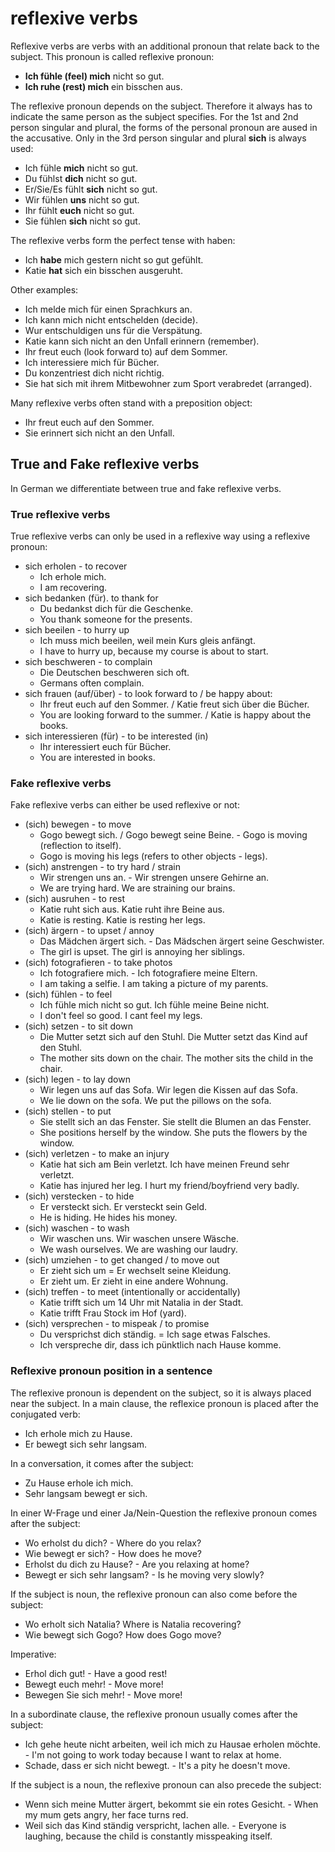 # reflexive verbs

Reflexive verbs are verbs with an additional pronoun that relate back to the subject. This pronoun is called reflexive pronoun:
-  **Ich fühle (feel) mich** nicht so gut.
-  **Ich ruhe (rest) mich** ein bisschen aus.

The reflexive pronoun depends on the subject. Therefore it always has to indicate the same person as the subject specifies. For the 1st and 2nd person singular and plural, the forms of the personal pronoun are aused in the accusative. Only in the 3rd person singular and plural **sich** is always used:
-  Ich fühle **mich** nicht so gut.
-  Du fühlst **dich** nicht so gut.
-  Er/Sie/Es fühlt **sich** nicht so gut.
-  Wir fühlen **uns** nicht so gut.
-  Ihr fühlt **euch** nicht so gut.
-  Sie fühlen **sich** nicht so gut.

The reflexive verbs form the perfect tense with haben:
- Ich **habe** mich gestern nicht so gut gefühlt.
- Katie **hat** sich ein bisschen ausgeruht.



Other examples:
-  Ich melde mich für einen Sprachkurs an.
-  Ich kann mich nicht entschelden (decide).
-  Wur entschuldigen uns für die Verspätung.
-  Katie kann sich nicht an den Unfall erinnern (remember).
-  Ihr freut euch (look forward to) auf dem Sommer.
-  Ich interessiere mich für Bücher.
-  Du konzentriest dich nicht richtig.
-  Sie hat sich mit ihrem Mitbewohner zum Sport verabredet (arranged).

Many reflexive verbs often stand with a preposition object:
-  Ihr freut euch auf den Sommer.
-  Sie erinnert sich nicht an den Unfall.

## True and Fake reflexive verbs

In German we differentiate between true and fake reflexive verbs.


### True reflexive verbs

True reflexive verbs can only be used in a reflexive way using a reflexive pronoun:

-  sich erholen - to recover
    -  Ich erhole mich.
    -  I am recovering.
-  sich bedanken (für). to thank for
    -  Du bedankst dich für die Geschenke.
    - You thank someone for the presents.
-  sich beeilen - to hurry up
    -  Ich muss mich beeilen, weil mein Kurs gleis anfängt. 
    -  I have to hurry up, because my course is about to start.
-  sich beschweren - to complain
    -  Die Deutschen beschweren sich oft.
    -  Germans often complain.
-  sich frauen (auf/über) - to look forward to / be happy about: 
    -  Ihr freut euch auf den Sommer. / Katie freut sich über die Bücher.
    -  You are looking forward to the summer. / Katie is happy about the books.
-  sich interessieren (für) -  to be interested (in)
    -   Ihr interessiert euch für Bücher. 
    -  You are interested in books.

### Fake reflexive verbs

Fake reflexive verbs can either be used reflexive or not:

- (sich) bewegen - to move
    -  Gogo bewegt sich. / Gogo bewegt seine Beine. - Gogo is moving (reflection to itself).
    -  Gogo is moving his legs (refers to other objects - legs).
-  (sich) anstrengen - to try hard / strain
    -  Wir strengen uns an. - Wir strengen unsere Gehirne an.
    -  We are trying hard. We are straining our brains.
-  (sich) ausruhen - to rest
    -  Katie ruht sich aus. Katie ruht ihre Beine aus.
    -  Katie is resting. Katie is resting her legs.
-  (sich) ärgern - to upset / annoy
    -  Das Mädchen ärgert sich. - Das Mädschen ärgert seine Geschwister.
    -  The girl is upset. The girl is annoying her siblings.
-  (sich) fotografieren - to take photos
    -  Ich fotografiere mich. - Ich fotografiere meine Eltern.
    -  I am taking a selfie. I am taking a picture of my parents.
-  (sich) fühlen - to feel
    -  Ich fühle mich nicht so gut. Ich fühle meine Beine nicht. 
    -  I don't feel so good. I cant feel my legs.
-  (sich) setzen - to sit down
    -  Die Mutter setzt sich auf den Stuhl. Die Mutter setzt das Kind auf den Stuhl.
    -  The mother sits down on the chair. The mother sits the child in the chair.
-  (sich) legen - to lay down
    -  Wir legen uns auf das Sofa. Wir legen die Kissen auf das Sofa.
    -  We lie down on the sofa. We put the pillows on the sofa.
-  (sich) stellen - to put
    -  Sie stellt sich an das Fenster. Sie stellt die Blumen an das Fenster.
    -  She positions herself by the window. She puts the flowers by the window.
-  (sich) verletzen - to make an injury
    -  Katie hat sich am Bein verletzt. Ich have meinen Freund sehr verletzt.
    -  Katie has injured her leg. I hurt my friend/boyfriend very badly.
-  (sich) verstecken - to hide
    -  Er versteckt sich. Er versteckt sein Geld.
    -  He is hiding. He hides his money.
-  (sich) waschen - to wash
    -  Wir waschen uns. Wir waschen unsere Wäsche.
    -  We wash ourselves. We are washing our laudry.
-  (sich) umziehen - to get changed / to move out
    -  Er zieht sich um = Er wechselt seine Kleidung.
    -  Er zieht um. Er zieht in eine andere Wohnung.
-  (sich) treffen - to meet (intentionally or accidentally)
    -  Katie trifft sich um 14 Uhr mit Natalia in der Stadt.
    -  Katie trifft Frau Stock im Hof (yard).
-  (sich) versprechen - to mispeak / to promise
    -  Du versprichst dich ständig. = Ich sage etwas Falsches.
    -  Ich verspreche dir, dass ich pünktlich nach Hause komme.

### Reflexive pronoun position in a sentence

The reflexive pronoun is dependent on the subject, so it is always placed near the subject. In a main clause, the reflexice pronoun is placed after the conjugated verb:

-    Ich erhole mich zu Hause.
-    Er bewegt sich sehr langsam.

In a conversation, it comes after the subject:

-    Zu Hause erhole ich mich.
-    Sehr langsam bewegt er sich.

In einer W-Frage und einer Ja/Nein-Question the reflexive pronoun comes after the subject:

-    Wo erholst du dich? - Where do you relax?
-    Wie bewegt er sich? - How does he move?
-    Erholst du dich zu Hause? - Are you relaxing at home?
-    Bewegt er sich sehr langsam? - Is he moving very slowly?

If the subject is noun, the reflexive pronoun can also come before the subject:
-    Wo erholt sich Natalia? Where is Natalia recovering?
-    Wie bewegt sich Gogo? How does Gogo move?

Imperative:
-    Erhol dich gut! - Have a good rest!
-    Bewegt euch mehr! - Move more!
-    Bewegen Sie sich mehr! - Move more!

In a subordinate clause, the reflexive pronoun usually comes after the subject:
-    Ich gehe heute nicht arbeiten, weil ich mich zu Hausae erholen möchte. - I'm not going to work today because I want to relax at home.
-    Schade, dass er sich nicht bewegt. -    It's a pity he doesn't move.


If the subject is a noun, the reflexive pronoun can also precede the subject:

-    Wenn sich meine Mutter ärgert, bekommt sie ein rotes Gesicht. -    When my mum gets angry, her face turns red.
-    Weil sich das Kind ständig verspricht, lachen alle. - Everyone is laughing, because the child is constantly misspeaking itself.
